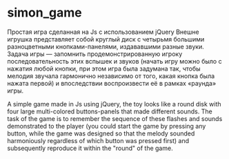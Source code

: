 # simon_game
Простая игра сделанная на Js с использованием jQuery 
Внешне игрушка представляет собой круглый диск с четырьмя большими разноцветными кнопками-панелями, издававшими разные звуки. Задача игры — запомнить продемонстрированную игроку последовательность этих вспышек и звуков (начать игру можно было с нажатия любой кнопки, при этом игра была задумана так, чтобы мелодия звучала гармонично независимо от того, какая кнопка была нажата первой) и впоследствии воспроизвести её в рамках «раунда» игры.


A simple game made in Js using jQuery, the toy looks like a round disk with four large multi-colored buttons-panels that made different sounds. The task of the game is to remember the sequence of these flashes and sounds demonstrated to the player (you could start the game by pressing any button, while the game was designed so that the melody sounded harmoniously regardless of which button was pressed first) and subsequently reproduce it within the "round" of the game.
